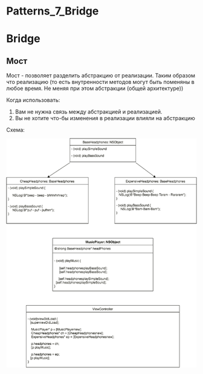 # Patterns_7_Bridge

# Bridge

## Мост
   Мост - позволяет разделить абстракцию от реализации. Таким образом что реализацию (то есть внутренности методов могут быть поменяны в любое время. Не меняя при этом абстракции (общей архитектуре))

Когда использовать:
   1. Вам не нужна связь между абстракцией и реализацией.
   2. Вы не хотите что-бы изменения в реализации влияли на абстракцию 
   
   
Схема:


![alt text](https://raw.githubusercontent.com/HackDeveloperUA/Patterns_7_Bridge/master/Patterns7.png)
